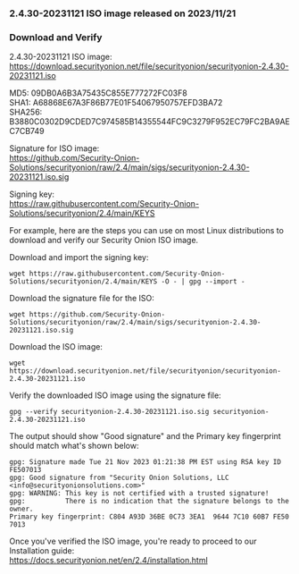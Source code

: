 ### 2.4.30-20231121 ISO image released on 2023/11/21



### Download and Verify

2.4.30-20231121 ISO image:  
https://download.securityonion.net/file/securityonion/securityonion-2.4.30-20231121.iso
 
MD5: 09DB0A6B3A75435C855E777272FC03F8  
SHA1: A68868E67A3F86B77E01F54067950757EFD3BA72  
SHA256: B3880C0302D9CDED7C974585B14355544FC9C3279F952EC79FC2BA9AEC7CB749  

Signature for ISO image:  
https://github.com/Security-Onion-Solutions/securityonion/raw/2.4/main/sigs/securityonion-2.4.30-20231121.iso.sig

Signing key:  
https://raw.githubusercontent.com/Security-Onion-Solutions/securityonion/2.4/main/KEYS  

For example, here are the steps you can use on most Linux distributions to download and verify our Security Onion ISO image.

Download and import the signing key:  
```
wget https://raw.githubusercontent.com/Security-Onion-Solutions/securityonion/2.4/main/KEYS -O - | gpg --import -  
```

Download the signature file for the ISO:  
```
wget https://github.com/Security-Onion-Solutions/securityonion/raw/2.4/main/sigs/securityonion-2.4.30-20231121.iso.sig
```

Download the ISO image:  
```
wget https://download.securityonion.net/file/securityonion/securityonion-2.4.30-20231121.iso
```

Verify the downloaded ISO image using the signature file:  
```
gpg --verify securityonion-2.4.30-20231121.iso.sig securityonion-2.4.30-20231121.iso
```

The output should show "Good signature" and the Primary key fingerprint should match what's shown below:
```
gpg: Signature made Tue 21 Nov 2023 01:21:38 PM EST using RSA key ID FE507013
gpg: Good signature from "Security Onion Solutions, LLC <info@securityonionsolutions.com>"
gpg: WARNING: This key is not certified with a trusted signature!
gpg:          There is no indication that the signature belongs to the owner.
Primary key fingerprint: C804 A93D 36BE 0C73 3EA1  9644 7C10 60B7 FE50 7013
```

Once you've verified the ISO image, you're ready to proceed to our Installation guide:  
https://docs.securityonion.net/en/2.4/installation.html
